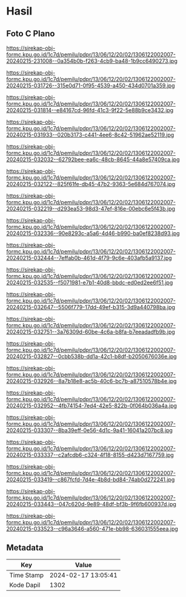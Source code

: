 # Hasil

## Foto C Plano

https://sirekap-obj-formc.kpu.go.id/1c7d/pemilu/pdpr/13/06/12/20/02/1306122002007-20240215-231008--0a354b0b-f263-4cb9-ba48-1b9cc6490273.jpg

https://sirekap-obj-formc.kpu.go.id/1c7d/pemilu/pdpr/13/06/12/20/02/1306122002007-20240215-031726--315e0d71-0f95-4539-a450-434d0701a359.jpg

https://sirekap-obj-formc.kpu.go.id/1c7d/pemilu/pdpr/13/06/12/20/02/1306122002007-20240215-031814--e84167cd-96fd-41c3-9f22-5e88b9ce3432.jpg

https://sirekap-obj-formc.kpu.go.id/1c7d/pemilu/pdpr/13/06/12/20/02/1306122002007-20240215-031933--020b3173-c441-4ee6-8c42-51962ae52119.jpg

https://sirekap-obj-formc.kpu.go.id/1c7d/pemilu/pdpr/13/06/12/20/02/1306122002007-20240215-032032--62792bee-ea6c-48cb-8645-44a8e57409ca.jpg

https://sirekap-obj-formc.kpu.go.id/1c7d/pemilu/pdpr/13/06/12/20/02/1306122002007-20240215-032122--825f61fe-db45-47b2-9363-5e684d767074.jpg

https://sirekap-obj-formc.kpu.go.id/1c7d/pemilu/pdpr/13/06/12/20/02/1306122002007-20240215-032219--d293ea53-98d3-47ef-816e-00ebc6e5f43b.jpg

https://sirekap-obj-formc.kpu.go.id/1c7d/pemilu/pdpr/13/06/12/20/02/1306122002007-20240215-032336--90e8293c-a5a6-4d46-b990-ba0ef8238d93.jpg

https://sirekap-obj-formc.kpu.go.id/1c7d/pemilu/pdpr/13/06/12/20/02/1306122002007-20240215-032444--7effab0b-461d-4f79-9c6e-403afb5a9137.jpg

https://sirekap-obj-formc.kpu.go.id/1c7d/pemilu/pdpr/13/06/12/20/02/1306122002007-20240215-032535--f5071981-e7b1-40d8-bbdc-ed0ed2ee6f51.jpg

https://sirekap-obj-formc.kpu.go.id/1c7d/pemilu/pdpr/13/06/12/20/02/1306122002007-20240215-032647--5506f779-17dd-49ef-b315-3d9a440798ba.jpg

https://sirekap-obj-formc.kpu.go.id/1c7d/pemilu/pdpr/13/06/12/20/02/1306122002007-20240215-032751--3a76309d-60be-4c6a-b8fa-b7eeadadfb9b.jpg

https://sirekap-obj-formc.kpu.go.id/1c7d/pemilu/pdpr/13/06/12/20/02/1306122002007-20240215-032827--0cbb538b-dd1a-42c1-b8df-b2050676036e.jpg

https://sirekap-obj-formc.kpu.go.id/1c7d/pemilu/pdpr/13/06/12/20/02/1306122002007-20240215-032926--8a7b18e8-ac5b-40c6-bc7b-a87510578b4e.jpg

https://sirekap-obj-formc.kpu.go.id/1c7d/pemilu/pdpr/13/06/12/20/02/1306122002007-20240215-032952--4fb74154-7ed4-42e5-822b-0f064b036a4a.jpg

https://sirekap-obj-formc.kpu.go.id/1c7d/pemilu/pdpr/13/06/12/20/02/1306122002007-20240215-033307--8ba39eff-0e56-4d1c-9a41-16041a207bc8.jpg

https://sirekap-obj-formc.kpu.go.id/1c7d/pemilu/pdpr/13/06/12/20/02/1306122002007-20240215-033337--c2afcdb6-c324-4f18-8155-d423d7167759.jpg

https://sirekap-obj-formc.kpu.go.id/1c7d/pemilu/pdpr/13/06/12/20/02/1306122002007-20240215-033419--c867fcfd-7d4e-4b8d-bd84-74ab0d272241.jpg

https://sirekap-obj-formc.kpu.go.id/1c7d/pemilu/pdpr/13/06/12/20/02/1306122002007-20240215-033443--047c620d-9e89-48df-bf3b-9f6fb600937d.jpg

https://sirekap-obj-formc.kpu.go.id/1c7d/pemilu/pdpr/13/06/12/20/02/1306122002007-20240215-033523--c96a3646-a560-471e-bb98-636031555eea.jpg


## Metadata

| Key        | Value               |
| ---------- | ------------------- |
| Time Stamp | 2024-02-17 13:05:41 |
| Kode Dapil | 1302                |




